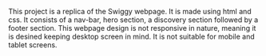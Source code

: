 This project is a replica of the Swiggy webpage.
It is made using html and css.
It consists of a nav-bar, hero section, a discovery section followed by a footer section.
This webpage design is not responsive in nature, meaning it is desined keeping desktop screen in mind. 
It is not suitable for mobile and tablet screens.
